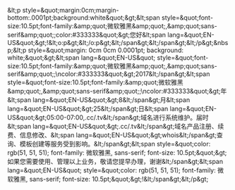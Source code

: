 &amp;lt;p style=&amp;quot;margin:0cm;margin-bottom:.0001pt;background:white&amp;quot;&amp;gt;&amp;lt;span style=&amp;quot;font-size:10.5pt;font-family:&amp;amp;quot;微软雅黑&amp;amp;quot;,&amp;amp;quot;sans-serif&amp;amp;quot;;color:#333333&amp;quot;&amp;gt;您好&amp;lt;span lang=&amp;quot;EN-US&amp;quot;&amp;gt;!&amp;lt;o:p&amp;gt;&amp;lt;/o:p&amp;gt;&amp;lt;/span&amp;gt;&amp;lt;/span&amp;gt;&amp;lt;/p&amp;gt;&amp;nbsp;&amp;lt;p style=&amp;quot;margin: 0cm 0cm 0.0001pt; background: white;&amp;quot;&amp;gt;&amp;lt;span lang=&amp;quot;EN-US&amp;quot; style=&amp;quot;font-size:10.5pt;font-family:&amp;amp;quot;微软雅黑&amp;amp;quot;,&amp;amp;quot;sans-serif&amp;amp;quot;;\ncolor:#333333&amp;quot;&amp;gt;2017&amp;lt;/span&amp;gt;&amp;lt;span style=&amp;quot;font-size:10.5pt;font-family:&amp;amp;quot;微软雅黑&amp;amp;quot;,&amp;amp;quot;sans-serif&amp;amp;quot;;\ncolor:#333333&amp;quot;&amp;gt;年&amp;lt;span lang=&amp;quot;EN-US&amp;quot;&amp;gt;8&amp;lt;/span&amp;gt;月&amp;lt;span lang=&amp;quot;EN-US&amp;quot;&amp;gt;25&amp;lt;/span&amp;gt;日&amp;lt;span lang=&amp;quot;EN-US&amp;quot;&amp;gt;05:00-07:00,.cc/.tv&amp;lt;/span&amp;gt;域名进行系统维护。届时&amp;lt;span lang=&amp;quot;EN-US&amp;quot;&amp;gt;.cc/.tv&amp;lt;/span&amp;gt;域名产品注册、续费、信息修改、&amp;lt;span lang=&amp;quot;EN-US&amp;quot;&amp;gt;whois&amp;lt;/span&amp;gt;查询、模板创建等服务受到影响。&amp;lt;/span&amp;gt;&amp;lt;span style=&amp;quot;color: rgb(51, 51, 51); font-family: 微软雅黑, sans-serif; font-size: 10.5pt;&amp;quot;&amp;gt;如果您需要使用、管理以上业务，敬请您提早办理，谢谢&amp;lt;/span&amp;gt;&amp;lt;span lang=&amp;quot;EN-US&amp;quot; style=&amp;quot;color: rgb(51, 51, 51); font-family: 微软雅黑, sans-serif; font-size: 10.5pt;&amp;quot;&amp;gt;!&amp;lt;/span&amp;gt;&amp;lt;/p&amp;gt;